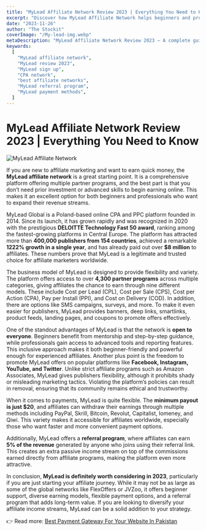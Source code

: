 ```yaml
---
title: "MyLead Affiliate Network Review 2023 | Everything You Need to Know"
excerpt: "Discover how MyLead Affiliate Network helps beginners and professionals earn through CPA, CPS, CPL, and other models. Learn requirements, payment methods, and referral opportunities."
date: "2023-11-26"
author: "The Stockit"
coverImage: "/My-lead-img.webp"
metaDescription: "MyLead Affiliate Network Review 2023 – A complete guide to earning online with MyLead. Learn about features, business model, requirements, payment methods, referral program, and why it’s trusted by 400,000+ publishers worldwide."
keywords:
  [
    "MyLead affiliate network",
    "MyLead review 2023",
    "MyLead sign up",
    "CPA network",
    "best affiliate networks",
    "MyLead referral program",
    "MyLead payment methods",
  ]
---
```


# MyLead Affiliate Network Review 2023 | Everything You Need to Know

![MyLead Affiliate Network](/My-lead-img.webp)

If you are new to affiliate marketing and want to earn quick money, the **MyLead affiliate network** is a great starting point. It is a comprehensive platform offering multiple partner programs, and the best part is that you don’t need prior investment or advanced skills to begin earning online. This makes it an excellent option for both beginners and professionals who want to expand their revenue streams.

MyLead Global is a Poland-based online CPA and PPC platform founded in 2014. Since its launch, it has grown rapidly and was recognized in 2020 with the prestigious **DELOITTE Technology Fast 50 award**, ranking among the fastest-growing platforms in Central Europe. The platform has attracted more than **400,000 publishers from 154 countries**, achieved a remarkable **1222% growth in a single year**, and has already paid out over **$8 million** to affiliates. These numbers prove that MyLead is a legitimate and trusted choice for affiliate marketers worldwide.

The business model of MyLead is designed to provide flexibility and variety. The platform offers access to over **4,300 partner programs** across multiple categories, giving affiliates the chance to earn through nine different models. These include Cost per Lead (CPL), Cost per Sale (CPS), Cost per Action (CPA), Pay per Install (PPI), and Cost on Delivery (COD). In addition, there are options like SMS campaigns, surveys, and more. To make it even easier for publishers, MyLead provides banners, deep links, smartlinks, product feeds, landing pages, and coupons to promote offers effectively.

One of the standout advantages of MyLead is that the network is **open to everyone**. Beginners benefit from mentorship and step-by-step guidance, while professionals gain access to advanced tools and reporting features. This inclusive approach makes it both beginner-friendly and powerful enough for experienced affiliates. Another plus point is the freedom to promote MyLead offers on popular platforms like **Facebook, Instagram, YouTube, and Twitter**. Unlike strict affiliate programs such as Amazon Associates, MyLead gives publishers flexibility, although it prohibits shady or misleading marketing tactics. Violating the platform’s policies can result in removal, ensuring that its community remains ethical and trustworthy.

When it comes to payments, MyLead is quite flexible. The **minimum payout is just $20**, and affiliates can withdraw their earnings through multiple methods including PayPal, Skrill, Bitcoin, Revolut, Capitalist, Iomeney, and Qiwi. This variety makes it accessible for affiliates worldwide, especially those who want faster and more convenient payment options.

Additionally, MyLead offers a **referral program**, where affiliates can earn **5% of the revenue** generated by anyone who joins using their referral link. This creates an extra passive income stream on top of the commissions earned directly from affiliate programs, making the platform even more attractive.

In conclusion, **MyLead is definitely worth considering in 2023**, particularly if you are just starting your affiliate journey. While it may not be as large as some of the global networks like FlexOffers or JVZoo, it offers beginner support, diverse earning models, flexible payment options, and a referral program that adds long-term value. If you are looking to diversify your affiliate income streams, MyLead can be a solid addition to your strategy.

👉 Read more: [Best Payment Gateway For Your Website In Pakistan](./best-payment-gateway-pakistan.md)
